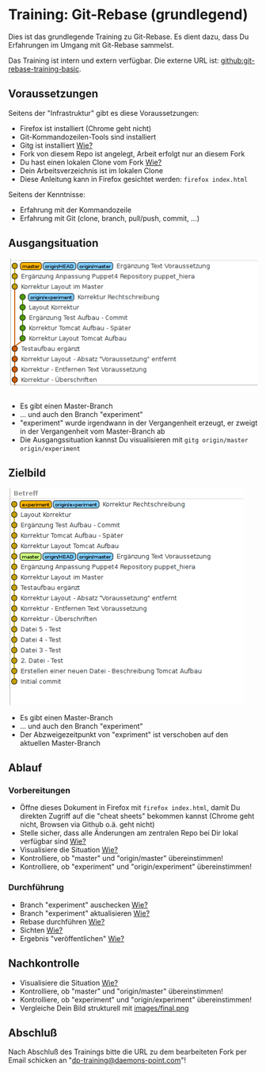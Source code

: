 Training: Git-Rebase (grundlegend)
==================================

Dies ist das grundlegende Training zu Git-Rebase.
Es dient dazu, dass Du Erfahrungen im Umgang mit
Git-Rebase sammelst.

Das Training ist intern und extern verfügbar.
Die externe URL ist: [github:git-rebase-training-basic](https://github.com/70435-training/git-rebase-training-basic).

Voraussetzungen
---------------

Seitens der "Infrastruktur" gibt es diese Voraussetzungen:

* Firefox ist installiert (Chrome geht nicht)
* Git-Kommandozeilen-Tools sind installiert
* Gitg ist installiert [Wie?](cheat-sheet/cheat-sheet.md#0900)
* Fork von diesem Repo ist angelegt, Arbeit erfolgt nur an
  diesem Fork
* Du hast einen lokalen Clone vom Fork [Wie?](cheat-sheet/cheat-sheet.md#0900)
* Dein Arbeitsverzeichnis ist im lokalen Clone
* Diese Anleitung kann in Firefox gesichtet werden: `firefox index.html`

Seitens der Kenntnisse:

* Erfahrung mit der Kommandozeile
* Erfahrung mit Git (clone, branch, pull/push, commit, ...)

Ausgangsituation
----------------

![Ausgangssituation](images/start.png)

- Es gibt einen Master-Branch
- ... und auch den Branch "experiment"
- "experiment" wurde irgendwann in der Vergangenheit erzeugt,
  er zweigt in der Vergangenheit vom Master-Branch ab
- Die Ausgangssituation kannst Du visualisieren mit `gitg origin/master origin/experiment`

Zielbild
--------

![Zielsituation](images/final.png)

- Es gibt einen Master-Branch
- ... und auch den Branch "experiment"
- Der Abzweigezeitpunkt von "expriment" ist verschoben
  auf den aktuellen Master-Branch

Ablauf
------

### Vorbereitungen

- Öffne dieses Dokument in Firefox mit `firefox index.html`,
  damit Du direkten Zugriff auf die "cheat sheets" bekommen kannst
  (Chrome geht nicht, Browsen via Github o.ä. geht nicht)
- Stelle sicher, dass alle Änderungen am zentralen Repo bei Dir lokal verfügbar sind [Wie?](cheat-sheet/cheat-sheet.md#1010)
- Visualisiere die Situation [Wie?](cheat-sheet/cheat-sheet.md#1020)
- Kontrolliere, ob "master" und "origin/master" übereinstimmen!
- Kontrolliere, ob "experiment" und "origin/experiment" übereinstimmen!

### Durchführung

- Branch "experiment" auschecken [Wie?](cheat-sheet/cheat-sheet.md#1110)
- Branch "experiment" aktualisieren [Wie?](cheat-sheet/cheat-sheet.md#1120)
- Rebase durchführen [Wie?](cheat-sheet/cheat-sheet.md#1130)
- Sichten [Wie?](cheat-sheet/cheat-sheet.md#1140)
- Ergebnis "veröffentlichen" [Wie?](cheat-sheet/cheat-sheet.md#1150)

Nachkontrolle
-------------

- Visualisiere die Situation [Wie?](cheat-sheet/cheat-sheet.md#1210)
- Kontrolliere, ob "master" und "origin/master" übereinstimmen!
- Kontrolliere, ob "experiment" und "origin/experiment" übereinstimmen!
- Vergleiche Dein Bild strukturell mit [images/final.png](images/final.png)

Abschluß
--------

Nach Abschluß des Trainings bitte die URL zu dem bearbeiteten
Fork per Email schicken an "dp-training@daemons-point.com"!
